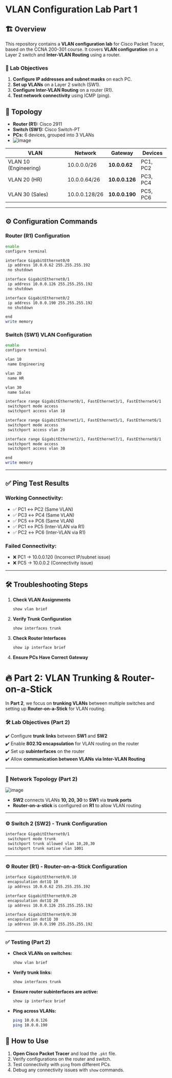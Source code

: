 
# VLAN Configuration Lab Part 1
## 🏗️ Overview
This repository contains a **VLAN configuration lab** for Cisco Packet Tracer, based on the CCNA 200-301 course. It covers **VLAN configuration** on a Layer 2 switch and **Inter-VLAN Routing** using a router.

### 🔧 Lab Objectives
1. **Configure IP addresses and subnet masks** on each PC.
2. **Set up VLANs** on a Layer 2 switch (SW1).
3. **Configure Inter-VLAN Routing** on a router (R1).
4. **Test network connectivity** using ICMP (ping).

## 📜 Topology
- **Router (R1):** Cisco 2911
- **Switch (SW1):** Cisco Switch-PT
- **PCs:** 6 devices, grouped into 3 VLANs
- ![image](https://github.com/user-attachments/assets/a14924d2-343b-44e6-991b-db2ca997a6a6)


| VLAN  | Network | Gateway | Devices |
|--------|------------|----------------|------------------|
| VLAN 10 (Engineering) | 10.0.0.0/26 | **10.0.0.62** | PC1, PC2 |
| VLAN 20 (HR) | 10.0.0.64/26 | **10.0.0.126** | PC3, PC4 |
| VLAN 30 (Sales) | 10.0.0.128/26 | **10.0.0.190** | PC5, PC6 |

---

## ⚙️ Configuration Commands

### **Router (R1) Configuration**
```bash
enable
configure terminal

interface GigabitEthernet0/0
 ip address 10.0.0.62 255.255.255.192
 no shutdown

interface GigabitEthernet0/1
 ip address 10.0.0.126 255.255.255.192
 no shutdown

interface GigabitEthernet0/2
 ip address 10.0.0.190 255.255.255.192
 no shutdown

end
write memory
```

### **Switch (SW1) VLAN Configuration**
```bash
enable
configure terminal

vlan 10
 name Engineering

vlan 20
 name HR

vlan 30
 name Sales

interface range GigabitEthernet0/1, FastEthernet3/1, FastEthernet4/1
 switchport mode access
 switchport access vlan 10

interface range GigabitEthernet1/1, FastEthernet5/1, FastEthernet6/1
 switchport mode access
 switchport access vlan 20

interface range GigabitEthernet2/1, FastEthernet7/1, FastEthernet8/1
 switchport mode access
 switchport access vlan 30

end
write memory
```

---

## ✅ **Ping Test Results**

### **Working Connectivity:**
- ✅ PC1 ↔ PC2 (Same VLAN)
- ✅ PC3 ↔ PC4 (Same VLAN)
- ✅ PC5 ↔ PC6 (Same VLAN)
- ✅ PC1 ↔ PC5 (Inter-VLAN via R1)
- ✅ PC2 ↔ PC6 (Inter-VLAN via R1)

### **Failed Connectivity:**
- ❌ PC1 → 10.0.0.120 (Incorrect IP/subnet issue)
- ❌ PC5 → 10.0.0.2 (Connectivity issue)

---

## 🛠️ **Troubleshooting Steps**
1. **Check VLAN Assignments**
   ```bash
   show vlan brief
   ```
2. **Verify Trunk Configuration**
   ```bash
   show interfaces trunk
   ```
3. **Check Router Interfaces**
   ```bash
   show ip interface brief
   ```
4. **Ensure PCs Have Correct Gateway**

# **🔥 Part 2: VLAN Trunking & Router-on-a-Stick**

In **Part 2**, we focus on **trunking VLANs** between multiple switches and setting up **Router-on-a-Stick** for VLAN routing.

### **🛠️ Lab Objectives (Part 2)**
✔️ Configure **trunk links** between **SW1** and **SW2**  
✔️ Enable **802.1Q encapsulation** for VLAN routing on the router  
✔️ Set up **subinterfaces** on the router  
✔️ Allow **communication between VLANs via Inter-VLAN Routing**  

---

### **📡 Network Topology (Part 2)**
![image](https://github.com/user-attachments/assets/af6c6a4b-d2b8-40e3-bf13-97286357f53e)

- **SW2** connects VLANs **10, 20, 30** to **SW1** via **trunk ports**  
- **Router-on-a-stick** is configured on **R1** to allow VLAN routing  

---

### **⚙️ Switch 2 (SW2) - Trunk Configuration**
```sh
interface GigabitEthernet0/1
 switchport mode trunk
 switchport trunk allowed vlan 10,20,30
 switchport trunk native vlan 1001
```

---

### **⚙️ Router (R1) - Router-on-a-Stick Configuration**
```sh
interface GigabitEthernet0/0.10
 encapsulation dot1Q 10
 ip address 10.0.0.62 255.255.255.192

interface GigabitEthernet0/0.20
 encapsulation dot1Q 20
 ip address 10.0.0.126 255.255.255.192

interface GigabitEthernet0/0.30
 encapsulation dot1Q 30
 ip address 10.0.0.190 255.255.255.192
```

---

### **✅ Testing (Part 2)**
- **Check VLANs on switches:**  
  ```sh
  show vlan brief
  ```
- **Verify trunk links:**  
  ```sh
  show interfaces trunk
  ```
- **Ensure router subinterfaces are active:**  
  ```sh
  show ip interface brief
  ```
- **Ping across VLANs:**  
  ```sh
  ping 10.0.0.126
  ping 10.0.0.190
  ```

## 🚀 **How to Use**
1. **Open Cisco Packet Tracer** and load the `.pkt` file.
2. Verify configurations on the router and switch.
3. Test connectivity with `ping` from different PCs.
4. Debug any connectivity issues with `show` commands.

